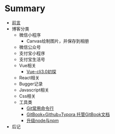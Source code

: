 # Summary

* [前言](README.md)
* 博客分类
    * 微信小程序
        * Canvas绘制图片，并保存到相册
    * 微信公众号
    * 支付宝小程序
    * 支付宝生活号
    * Vue相关
        * [Vue-cli3.0初探](src/vue/Vue-cli3.0初探.md)
    * React相关
    * Bugger记录
    * Javascript相关
    * Css相关
    * 工具类
        * [Git常用命令行](src/tools/git.md)
        * [GitBook+Github+Typora 托管GitBook文档](src/tools/gitbook.md)
        * [升级node与npm](src/tools/npm.md)
* 后记

